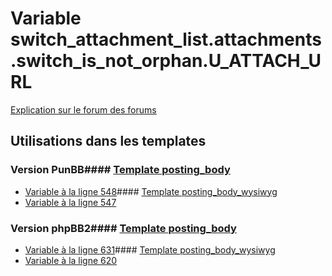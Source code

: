 # Variable switch_attachment_list.attachments.switch_is_not_orphan.U_ATTACH_URL
[Explication sur le forum des forums](http://forum.forumactif.com/t294113-listing-des-variables#switch_attachment_list.attachments.switch_is_not_orphan.U_ATTACH_URL)
## Utilisations dans les templates
### Version PunBB#### [Template posting_body](punbb/posting_body.md)
* [Variable à la ligne 548](../punbb/posting_body.tpl#L548)#### [Template posting_body_wysiwyg](punbb/posting_body_wysiwyg.md)
* [Variable à la ligne 547](../punbb/posting_body_wysiwyg.tpl#L547)
### Version phpBB2#### [Template posting_body](subsilver/posting_body.md)
* [Variable à la ligne 631](../subsilver/posting_body.tpl#L631)#### [Template posting_body_wysiwyg](subsilver/posting_body_wysiwyg.md)
* [Variable à la ligne 620](../subsilver/posting_body_wysiwyg.tpl#L620)